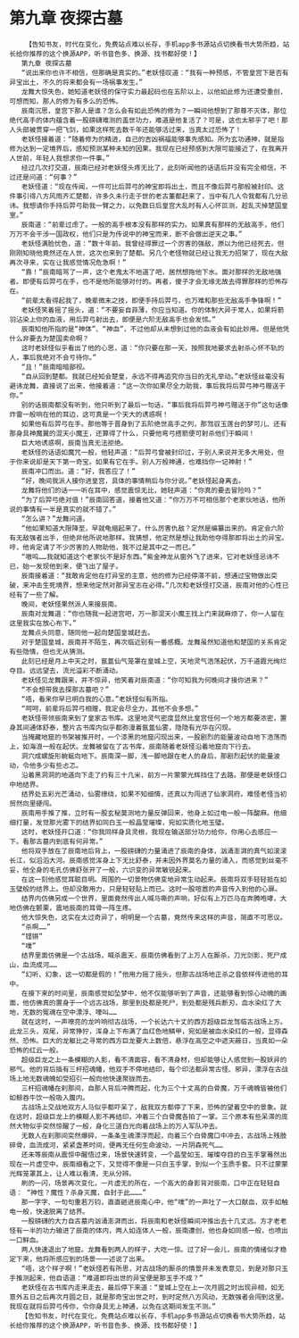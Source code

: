 # 第九章 夜探古墓
        【告知书友，时代在变化，免费站点难以长存，手机app多书源站点切换看书大势所趋，站长给你推荐的这个换源APP，听书音色多、换源、找书都好使！】
       第九章 夜探古墓
       “说出来你也许不相信，但那确是真实的。”老妖怪叹道：“我有一种预感，不管皇宫下是否有异宝出土，不久的将来都会有一场祸事发生。”
       龙舞大惊失色，她知道老妖怪的保守实力最起码也在五阶以上，以他如此修为还遭受重创，可想而知，那人的修为有多么的恐怖。
       辰南沉思，皇宫下那人是谁？怎么会有如此恐怖的修为？一瞬间他想到了那尊不灭体，那位绝代高手的体内蕴含着一股磅礴难测的盖世功力，难道是他复活了？可是，这也太邪乎了吧！那人头部被贯穿一把飞剑，如果这样死去数千年还能够活过来，当真太过恐怖了！
       老妖怪接着道：“随着修为的精进，自己的吉凶祸福能够事先感知。所为玄功通神，就是指修为达到一定境界后，感知预测某种未知的因果。我现在已经预感到大限可能接近了，在我离开人世前，年轻人我想求你一件事。”
       经过几次打交道，辰南已经对老妖怪头疼无比了，此刻听闻他的话语后并没有完全相信，不过还是问道：“何事？”
       老妖怪道：“现在传闻，一件可比后羿弓的神宝即将出土，而且不像后羿弓那般被封印。这件事引得八方风雨齐汇楚都，许多久未行走于世的老古董都赶来了，当中有几人令我都有几分忌讳。我想请你手持后羿弓助我一臂之力，以免数日后皇宫大乱时有人心怀叵测，趁乱灭掉楚国皇室。”
       辰南道：“前辈过虑了。一般的高手根本没有那样的实力。如果真有那样的无敌高手，他们万万不会干涉一国政权，他们只是为传说中的神宝而来，断不会做出逆天之事。”
       老妖怪满脸忧色，道：“数十年前。我曾经得罪过一个厉害的强敌，原以为他已经死去，但刚刚知晓他竟然还在人世，这次也来到了楚都。另几个老怪物就已经让我无力招架了，现在大敌再次寻来，实在让我感觉情况危急啊！”
       “靠！”辰南暗骂了一声，这个老鬼太不地道了吧，居然想拖他下水。面对那样的无敌地强者。即便有后羿弓在手，也不是他所能够对付的。再者，傻子才会无缘无故去得罪那样的恐怖存在。
       “前辈太看得起我了，晚辈微末之技，即便手持后羿弓，也万难和那些无敌高手争锋啊！”
       老妖怪笑着摇了摇头，道：“不要妄自菲薄，你应当知道。你的体制大异于常人，如果将箭羽沾染上你的血液，用后羿弓射出去，即便是六阶无敌高手也会发怵。”
       辰南知他所指的是“神体”、“神血”，不过他却从未想到过他的血液会有如此妙用。但是他凭什么非要去为楚国卖命啊？
       这时老妖怪似乎看出了他的心思，道：“你只要在那一天，按照我地要求去射杀心怀不轨的人，事后我绝对不会亏待你。”
       “且！”辰南暗暗鄙视。
       “自从回到楚都。我就已经知会楚皇，永远不得再追究你当日的无礼举动。”老妖怪丝毫没有避讳龙舞，直接说了出来，他接着道：“这一次你如果尽全力助我，事后我将后羿弓神弓赠送于你。”
       别的话辰南都没有听到，他只听到了最后一句话，“事后我将后羿弓神弓赠送于你”这句话像炸雷一般响在他的耳边，这可真是一个天大的诱惑啊！
       如果他有后羿弓在手。那他等于晋身到了五阶绝世高手之列，那驾驭玉莲台的梦可儿、还有那身具神魔翼的混天小魔王，还算得了什么，只要他弯弓搭箭便可射杀他们于瞬间！
       巨大地诱惑啊，辰南当真无法拒绝。
       老妖怪的话语如魔咒一般，他轻声道：“后羿弓曾被封印过，于别人来说并无多大用处，但于你来说却是天下第一奇宝。如果有它在手。别人万般神通，也难挡你一记神射！”
       辰南冲口而出。道：“好，我答应了！”
       “好，晚间我派人接你进皇宫，具体的事情稍后与你分说。”老妖怪起身离去。
       龙舞将他们的话一一听在耳中，感觉震惊无比，她轻声道：“你真的要去冒险吗？”
       “为了后羿弓绝对值！”辰南回答道，接着他又道：“你万万不可相信那个老家伙地话，他所说的事情有一半是真实的就不错了。”
       “怎么讲？”龙舞问道。
       “他如果知道大限降至，早就龟缩起来了。什么厉害仇敌？定然是编纂出来的。肯定会六阶有无敌强者出手，但绝非他所说地那样。我猜想，他定然是想让我助他夺得那即将出土的异宝。哼，他肯定请了不少厉害的人物助他，我不过是其中之一而已。”
       “嗷呜……我就知道这个老家伙不是好东西。”紫金神龙从窗外飞了进来，它对老妖怪忌讳不已，始一发现他到来，便飞出了屋子。
       辰南接着道：“我敢肯定他在打异宝的主意，他的修为已经停滞不前，想通过宝物做出突破，来冲击生死境界，想来他定然对那异宝志在必得。”几次和老妖怪打交道，辰南对他的心性已经有了一些了解。
       晚间，老妖怪果然派人来接辰南。
       辰南对龙舞道：“你也随我一起进宫吧，万一那混天小魔王找上门来就麻烦了，你一人留在这里我实在放心布下。”
       龙舞点头同意，随同他一起向楚国皇城赶去。
       对于楚国皇城，辰南并不陌生，再次临近别有一番感概。龙舞虽然知道他和楚国的关系肯定有些隐情，但也无从猜测。
       此刻已经是月上中天之时，氤氲仙气笼罩在皇城上空，天地灵气浩荡起伏，万千道霞光绚烂夺目。远远望去，流光溢彩不断涌动。
       老妖怪见龙舞跟来，并不惊异，他笑着对辰南道：“你可知我为何晚间才接你进来？”
       “不会想带我去探那古墓吧？”
       “唔，看来你早已明白我的心意。”老妖怪似有所指。
       “呵呵，前辈将后羿弓相赠，我定会尽全力，其他不会多想。”
       老妖怪带领辰南来到了皇家古书库。这里地灵气密度显然比皇宫任何一个地方都要浓密，置身其间通体舒泰，整片古书库内似乎都弥漫着氤氲仙雾，隐隐有光华在闪现。
       当掩藏地窟的书架被推开时，一个漆黑的地窟闪现出来，一股剧烈的能量波动自地下浩荡而上，如海浪一般在起伏。龙舞被留在了古书库，辰南随着老妖怪沿着地窟向下行去。
       洞穴成螺旋形蜿蜒向地下。辰南深一脚，浅一脚地跟在老人的身后，那剧烈起伏的能量波动，令他多少有些忐忑。
       沿着黑洞洞的地道向下走了约有三十几米，前方一片蒙蒙光辉挡住了去路。那便是老妖怪口中地结界。
       结界处五彩光芒涌动，仙雾缭绕，如果不知细情，还真以为闯进了仙家洞府。难怪老怪当初贸然向里硬闯。
       辰南用手推了推，立时有一股玄秘莫测地力量反弹回来，他身上如过电一般一阵酸麻。他细细打量，发觉那光雾下的结界如同白玉一般晶莹璀璨，宛如实质化地玉璧。
       这时，老妖怪开口道：“你我同样身具灵根，我现在输送部分功力给你，你用心去感应一下。看那古墓内到底有何异常。”
       他将双手放在了辰南地后背上，一股磅礴的力量涌进了辰南的身体，汹涌澎湃的真气如滚滚长江，似滔滔大河。辰南感觉浑身上下无比舒泰，并未因外界莫名力量的涌入，而感觉到丝毫不妥，他全身的毛孔仿佛舒张开了一般，六识变的异常敏锐起来。
       在这一刻他感觉耳聪目明。周围的一切景物仿佛变地异常生动起来。辰南将双手轻轻抵在如玉璧般的结界上。但却没敢用力，只是轻轻贴上而已。这时一股喧嚣的声音传入到他的心扉。
       结界内仿佛另成一个世界，里面竟然传出人喊马嘶的声响，好似有上万匹马在奔腾咆哮，大地仿佛在颤栗，震地辰南的耳骨一阵生疼。
       他大惊失色，这实在太过奇异了，明明是一个古墓，竟然传来这样的声音，简直不可思议。
       “杀啊……”
       “铿锵”
       “噗”
       结界里面仿佛是一个古战场，喊杀震天，辰南仿佛看到了上万人在厮杀，刀光剑影，死尸成山，血流成河……
       “幻听、幻象，这一切都是假的！”他用力摇了摇头，但那古战场地正杀之音依样传进他的耳中。
       在接下来的时间里，辰南感觉如坠梦中，他不仅能够听到了声音，还能够看到惊心动魄的画面，他仿佛真的置身于一个远古战场，那里到处都是死尸，到处都是残兵断刃，血水染红了大地，无数的冤魂在空中漂浮、嚎叫……
       就在这时，一声嘹亮的龙吟响彻古战场，一个长达六十丈的西方超级巨龙驾临古战场上方。此龙三头，双尾，异常狰狞，浑身上下布满了血红色地鳞甲，宛如是被血水染红的一般，显得森然、恐怖。巨大的龙躯比之寻常的西方巨龙要大上数倍，悬浮在高空之中遮天蔽日，当真如一朵恐怖的红云一般。
       超级巨龙之上一条模糊的人影，看不清面容，看不清身材，但却能够让人感觉到一股妖异的邪气。他的背后插有三杆招魂幡，他双手不停地结印，每个印法都异常古怪、邪异，漂浮在古战场上地无数魂魄如受招引一般向他快速聚拢而去。
       三杆招魂幡在刹那间，自那人背后冲腾而起，化为三个十丈高的白骨魔，万千魂魄皆被他们如鲸吞牛饮一般吸入腹内。
       古战场上交战地双方人马似乎都吓呆了，敌我双方都停了下来，恐怖的望着空中的景象。就在这时，超级巨龙上的模糊人影不再结印，冲着三个白骨魔各拍了一掌。三个原本有些呆滞的庞然大物似乎突然惊醒了一般，身化三道白光向着战场上的万人军队冲去。
       无数人在刹那间突然爆碎，一条条生魂漂浮而起，向着三个白骨魔口中冲去，古战场上残肢碎骨，血流成河，紧紧盏茶时间，便再无任何生命波动，一片阴森死气……
       还未等辰南从震惊中醒悟过来，场景快速转变，一个晶莹如玉、璀璨夺目的白玉手掌蓦然出现在一片虚空中。辰南细看之下，又觉得不像是一只白玉手掌，到似一个玉质手套。只不过蒙蒙光辉笼罩其上，让人难以看清，无从分辨。
       刷的一闪，场景再次变化，一片虚无的所在，一个高大的身影背对辰南，口中正在轻轻自语： “神性？魔性？杀身灭魔，自封于此………”
       那一字字、一句句重若万钧，直直砸进辰南心中，他“噗”的一声吐了一大口献血，双手如触电一般，快速脱离了结界。
       一股磅礴的大力自古墓内汹涌澎湃而出，将辰南和老妖怪瞬间冲推出去十几丈远。方才老老怪有一半的功力输进了辰南的体内，两人如连体人一般，辰南遭创，他也身如同感一般，也喷出一口鲜血。
       两人快速退出了地窟。龙舞看到两人的样子，大吃一惊。过了好一会儿，辰南的情绪似才稳定下来，他将所感应到的场景一一述说了出来。
       “唔，这个样子啊！”老妖怪若有所思，对古战场的厮杀的情景并未发表意见，到是对那只玉手推测起来，他自语道：“难道即将出世的异宝便是那玉手不成？”
       老妖怪在古书库内走来走去，最后停下来道：“皇城上空在上一次月圆之时出现异相，如无意外五日之后再次月圆之日，就是那奇宝出世之时，到时定然八方风动，无数强者会闯到这里。我现在就将后羿弓传你，令你身具无上神通，以免在这期间发生不测。”
       【告知书友，时代在变化，免费站点难以长存，手机app多书源站点切换看书大势所趋，站长给你推荐的这个换源APP，听书音色多、换源、找书都好使！】